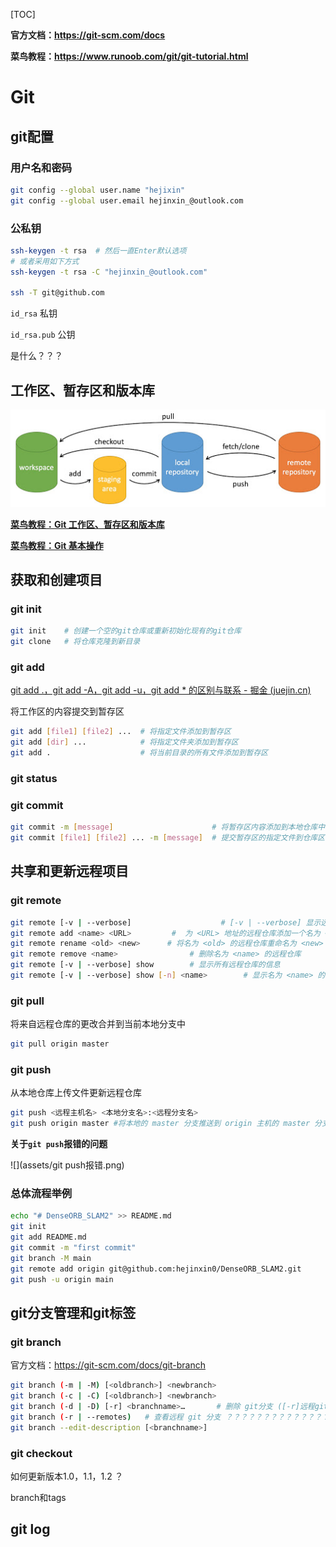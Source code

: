 [TOC]

**官方文档：https://git-scm.com/docs**

**菜鸟教程：https://www.runoob.com/git/git-tutorial.html**

# Git

## git配置

### 用户名和密码

```bash
git config --global user.name "hejixin"
git config --global user.email hejinxin_@outlook.com
```

### 公私钥

```bash
ssh-keygen -t rsa  # 然后一直Enter默认选项
# 或者采用如下方式
ssh-keygen -t rsa -C "hejinxin_@outlook.com"

ssh -T git@github.com
```

`id_rsa` 私钥

`id_rsa.pub` 公钥

是什么？？？

## 工作区、暂存区和版本库



![git-command](assets/git-command.jpg)

[**菜鸟教程：Git 工作区、暂存区和版本库**](https://www.runoob.com/git/git-workspace-index-repo.html)

[**菜鸟教程：Git 基本操作**](https://www.runoob.com/git/git-basic-operations.html)

## 获取和创建项目

### git init

```bash
git init    # 创建一个空的git仓库或重新初始化现有的git仓库
git clone   # 将仓库克隆到新目录
```

### git add

[git add .，git add -A，git add -u，git add * 的区别与联系 - 掘金 (juejin.cn)](https://juejin.cn/post/7053831273277554696)

将工作区的内容提交到暂存区

```bash
git add [file1] [file2] ...  # 将指定文件添加到暂存区
git add [dir] ...            # 将指定文件夹添加到暂存区
git add .                    # 将当前目录的所有文件添加到暂存区
```

### git status



### git commit

```bash
git commit -m [message]                      # 将暂存区内容添加到本地仓库中
git commit [file1] [file2] ... -m [message]  # 提交暂存区的指定文件到仓库区
```

## 共享和更新远程项目

### git remote

```bash
git remote [-v | --verbose]                    # [-v | --verbose] 显示远程仓库的详细信息
git remote add <name> <URL>         #  为 <URL> 地址的远程仓库添加一个名为 <name> 的本地仓库，建立链接
git remote rename <old> <new>      # 将名为 <old> 的远程仓库重命名为 <new>
git remote remove <name>                # 删除名为 <name> 的远程仓库
git remote [-v | --verbose] show        # 显示所有远程仓库的信息
git remote [-v | --verbose] show [-n] <name>        # 显示名为 <name> 的远程仓库的信息
```

### git pull

将来自远程仓库的更改合并到当前本地分支中

```bash
git pull origin master
```

### git push

从本地仓库上传文件更新远程仓库

```bash
git push <远程主机名> <本地分支名>:<远程分支名>
git push origin master #将本地的 master 分支推送到 origin 主机的 master 分支
```

**关于`git push`报错的问题**

![](assets/git push报错.png)



### 总体流程举例

```bash
echo "# DenseORB_SLAM2" >> README.md
git init
git add README.md
git commit -m "first commit"
git branch -M main
git remote add origin git@github.com:hejinxin0/DenseORB_SLAM2.git
git push -u origin main
```



## git分支管理和git标签

### git branch

官方文档：https://git-scm.com/docs/git-branch

```bash
git branch (-m | -M) [<oldbranch>] <newbranch>
git branch (-c | -C) [<oldbranch>] <newbranch>
git branch (-d | -D) [-r] <branchname>…       # 删除 git分支 ([-r]远程git分支)     
git branch (-r | --remotes)   # 查看远程 git 分支 ？？？？？？？？？？？？？？？
git branch --edit-description [<branchname>]
```

### git checkout

如何更新版本1.0，1.1，1.2 ？

branch和tags

## git log
